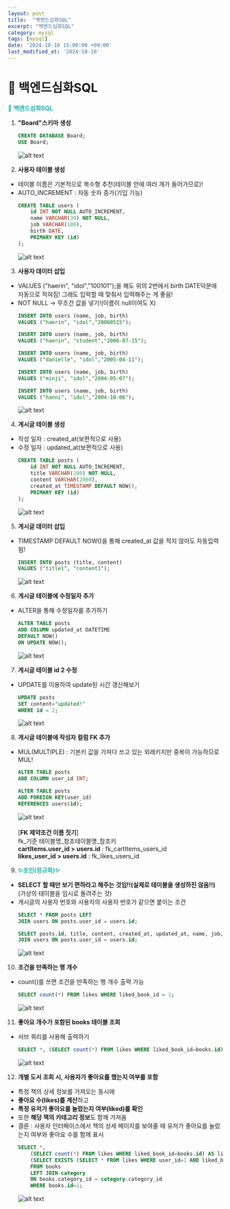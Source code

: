 ```yaml
---
layout: post
title:  "백엔드심화SQL"
excerpt: "백엔드심화SQL"
category: mysql
tags: [mysql]
date: '2024-10-10 15:00:00 +09:00'
last_modified_at: '2024-10-10'
---
```


# 🌊 백엔드심화SQL

<span style="color:lightseagreen">💫 **백엔드심화SQL**</span><br>

1. **"Board"스키마 생성**<br>
    ```sql
    CREATE DATABASE Board;
    USE Board;
    ```
    ![alt text](../_programmers/img01/image-189.png)<br>

2. **사용자 테이블 생성**<br>
- 테이블 이름은 기본적으로 복수형 추천(테이블 안에 여러 개가 들어가므로)!<br>
- AUTO_INCREMENT : 자동 숫자 증가(기입 기능)<br>
    ```sql
    CREATE TABLE users (
        id INT NOT NULL AUTO_INCREMENT,
        name VARCHAR(30) NOT NULL,
        job VARCHAR(100),
        birth DATE,
        PRIMARY KEY (id)
    );
    ```
    ![alt text](../_programmers/img01/image-190.png)<br>

3. **사용자 데이터 삽입**<br>
- VALUES ("haerin", "idol","100101");을 해도 위의 2번에서 birth DATE덕분에 자동으로 적혀짐! 그래도 입력할 때 맞춰서 입력해주는 게 좋음!<br>
- NOT NULL -> 무조건 값을 넣기!(이름이 null이여도 X)<br>
    ```sql
    INSERT INTO users (name, job, birth)
    VALUES ("haerin", "idol","20060515");
    ```
    ```sql
    INSERT INTO users (name, job, birth)
    VALUES ("haerin", "student","2006-07-15");
    ```
    ```sql
    INSERT INTO users (name, job, birth)
    VALUES ("danielle", "idol","2005-04-11");
    ```    
    ```sql
    INSERT INTO users (name, job, birth)
    VALUES ("minji", "idol","2004-05-07");
    ```  
    ```sql
    INSERT INTO users (name, job, birth)
    VALUES ("hanni", "idol","2004-10-06");
    ```  
    ![alt text](../_programmers/img01/image-192.png)<br>

4. **게시글 테이블 생성**<br>
- 작성 일자 : created_at(보편적으로 사용)<br>
- 수정 일자 : updated_at(보편적으로 사용)<br>
    ```sql
    CREATE TABLE posts (
        id INT NOT NULL AUTO_INCREMENT,
        title VARCHAR(100) NOT NULL,
        content VARCHAR(2000),
        created_at TIMESTAMP DEFAULT NOW(),
        PRIMARY KEY (id)
    );
    ```
    ![alt text](../_programmers/img01/image-191.png)<br>

5. **게시글 데이터 삽입**<br>
- TIMESTAMP DEFAULT NOW()을 통해 created_at 값을 적지 않아도 자동입력됨!<br>
    ```sql
    INSERT INTO posts (title, content)
    VALUES ("title1", "content1");
    ```
    ![alt text](../_programmers/img01/image-193.png)<br>

6. **게시글 테이블에 수정일자 추가**<br>
- ALTER을 통해 수정일자를 추가하기<br>
    ```sql
    ALTER TABLE posts
    ADD COLUMN updated_at DATETIME
    DEFAULT NOW()
    ON UPDATE NOW();
    ```
    ![alt text](../_programmers/img01/image-194.png)<br>

7. **게시글 테이블 id 2 수정**<br>
- UPDATE를 이용하여 update된 시간 갱신해보기<br>
    ```sql
    UPDATE posts
    SET content="updated!"
    WHERE id = 2;
    ```
    ![alt text](../_programmers/img01/image-195.png)<br>

8. **게시글 테이블에 작성자 컬럼 FK 추가**<br>
- MUL(MULTIPLE) : 기본키 값을 가져다 쓰고 있는 외래키지만 중복이 가능하므로 MUL!<br>
    ```sql
    ALTER TABLE posts
    ADD COLUMN user_id INT;
    ```
    ```sql
    ALTER TABLE posts
    ADD FOREIGN KEY(user_id)
    REFERENCES users(id);
    ```
    ![alt text](../_programmers/img01/image-196.png)<br><br>
    [**FK 제약조건 이름 짓기**]<br>
    fk_기준 테이블명_참조테이블명_참조키<br>
    **cartItems.user_id > users.id** : fk_cartItems_users_id<br>
    **likes_user_id > users.id** : fk_likes_users_id<br>


9. <span style="color:lightseagreen">**✨조인(정규화)✨**</span><br>
- **SELECT 할 때만 보기 편하라고 해주는 것임!!(실제로 테이블을 생성하진 않음!!)**<br>
(가상의 테이블을 임시로 돌려주는 것)<br>
- 게시글의 사용자 번호와 사용자의 사용자 번호가 같으면 붙이는 조건<br>
    ```sql
    SELECT * FROM posts LEFT
    JOIN users ON posts.user_id = users.id;
    ```
    ```sql
    SELECT posts.id, title, content, created_at, updated_at, name, job, birth  FROM posts LEFT
    JOIN users ON posts.user_id = users.id;
    ```
    ![alt text](../_programmers/img01/image-198.png)<br>

10.  **조건을 만족하는 행 개수**<br>
- count()를 쓰면 조건을 만족하는 행 개수 출력 가능<br>
    ```sql
    SELECT count(*) FROM likes WHERE liked_book_id = 1;
    ```
    ![alt text](../_programmers/img01/image-343.png)<br>

11.  **좋아요 개수가 포함된 books 테이블 조회**<br>
- 서브 쿼리를 사용해 출력하기<br>
    ```sql
    SELECT *, (SELECT count(*) FROM likes WHERE liked_book_id=books.id) AS likes FROM books;
    ```
    ![alt text](../_programmers/img01/image-347.png)<br>

12.  **개별 도서 조회 시, 사용자가 좋아요를 했는지 여부를 포함**<br>
- 특정 책의 상세 정보를 가져오는 동시에<br>
- **좋아요 수\(likes)를 계산**하고<br>
- **특정 유저가 좋아요를 눌렀는지 여부\(liked)를 확인**<br>
- 또한 **해당 책의 카테고리 정보**도 함께 가져옴<br>
- 결론 : 사용자 인터페이스에서 책의 상세 페이지를 보여줄 때 유저가 좋아요를 눌렀는지 여부와 좋아요 수를 함께 표시<br>
    ```sql
    SELECT *, 
        (SELECT count(*) FROM likes WHERE liked_book_id=books.id) AS likes,
        (SELECT EXISTS (SELECT * FROM likes WHERE user_id=1 AND liked_book_id=1)) AS liked 
        FROM books 
        LEFT JOIN category 
        ON books.category_id = category.category_id
        WHERE books.id=1;
    ```
    ![alt text](../_programmers/img01/image-356.png)<br>
<br><br/>


